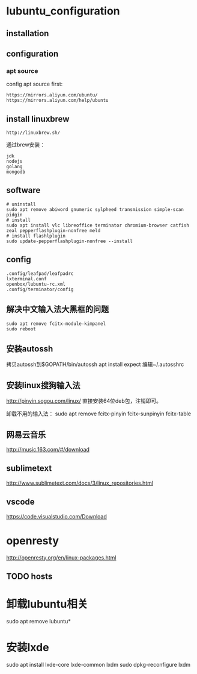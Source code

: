 # lubuntu_configuration

## installation


## configuration

### apt source

config apt source first:

```
https://mirrors.aliyun.com/ubuntu/
https://mirrors.aliyun.com/help/ubuntu
```

## install linuxbrew

```
http://linuxbrew.sh/
```

通过brew安装：
```
jdk
nodejs
golang
mongodb
```

## software

```
# uninstall
sudo apt remove abiword gnumeric sylpheed transmission simple-scan pidgin
# install
sudo apt install vlc libreoffice terminator chromium-browser catfish zeal pepperflashplugin-nonfree meld
# install flashlplugin
sudo update-pepperflashplugin-nonfree --install
```

## config

```
.config/leafpad/leafpadrc
lxterminal.conf
openbox/lubuntu-rc.xml
.config/terminator/config
```

## 解决中文输入法大黑框的问题

```
sudo apt remove fcitx-module-kimpanel
sudo reboot
```

## 安装autossh

拷贝autossh到$GOPATH/bin/autossh
apt install expect
编辑~/.autosshrc

## 安装linux搜狗输入法

http://pinyin.sogou.com/linux/
直接安装64位deb包，注销即可。

卸载不用的输入法：
sudo apt remove fcitx-pinyin fcitx-sunpinyin fcitx-table

## 网易云音乐

http://music.163.com/#/download

## sublimetext

http://www.sublimetext.com/docs/3/linux_repositories.html

## vscode

https://code.visualstudio.com/Download

# openresty

http://openresty.org/en/linux-packages.html

## TODO hosts

# 卸载lubuntu相关

sudo apt remove lubuntu*

# 安装lxde


sudo apt install lxde-core lxde-common lxdm
sudo dpkg-reconfigure lxdm

